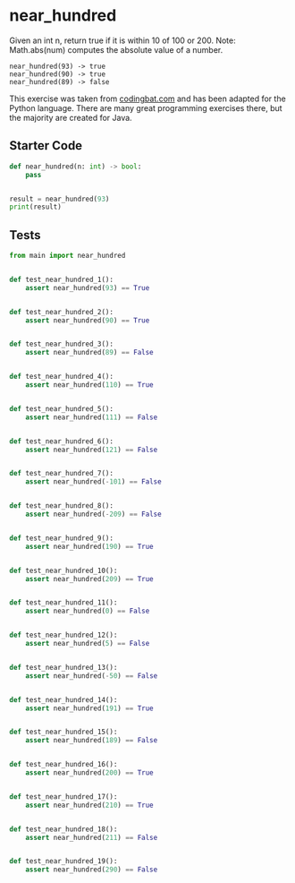 # near_hundred





Given an int n, return true if it is within 10 of 100 or 200. Note: Math.abs(num) computes the absolute value of a number.

```
near_hundred(93) -> true
near_hundred(90) -> true
near_hundred(89) -> false
```

This exercise was taken from [codingbat.com](https://codingbat.com/prob/p184004) and has been adapted for the Python language. There are many great programming exercises there, but the majority are created for Java.

## Starter Code
```python
def near_hundred(n: int) -> bool:
    pass


result = near_hundred(93)
print(result)
```

## Tests
```python
from main import near_hundred


def test_near_hundred_1():
    assert near_hundred(93) == True


def test_near_hundred_2():
    assert near_hundred(90) == True


def test_near_hundred_3():
    assert near_hundred(89) == False


def test_near_hundred_4():
    assert near_hundred(110) == True


def test_near_hundred_5():
    assert near_hundred(111) == False


def test_near_hundred_6():
    assert near_hundred(121) == False


def test_near_hundred_7():
    assert near_hundred(-101) == False


def test_near_hundred_8():
    assert near_hundred(-209) == False


def test_near_hundred_9():
    assert near_hundred(190) == True


def test_near_hundred_10():
    assert near_hundred(209) == True


def test_near_hundred_11():
    assert near_hundred(0) == False


def test_near_hundred_12():
    assert near_hundred(5) == False


def test_near_hundred_13():
    assert near_hundred(-50) == False


def test_near_hundred_14():
    assert near_hundred(191) == True


def test_near_hundred_15():
    assert near_hundred(189) == False


def test_near_hundred_16():
    assert near_hundred(200) == True


def test_near_hundred_17():
    assert near_hundred(210) == True


def test_near_hundred_18():
    assert near_hundred(211) == False


def test_near_hundred_19():
    assert near_hundred(290) == False
```
